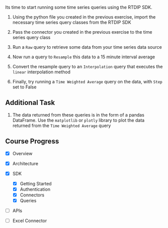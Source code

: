 Its time to start running some time series queries using the RTDIP SDK.

1. Using the python file you created in the previous exercise, import the necessary time series query classes from the RTDIP SDK

1. Pass the connector you created in the previous exercise to the time series query class

1. Run a `Raw` query to retrieve some data from your time series data source

1. Now run a query to `Resample` this data to a 15 minute interval average

1. Convert the resample query to an `Interpolation` query that executes the `linear` interpolation method

1. Finally, try running a `Time Weighted Average` query on the data, with `Step` set to False

## Additional Task

1. The data returned from these queries is in the form of a pandas DataFrame. Use the `matplotlib` or `plotly` library to plot the data returned from the `Time Weighted Average` query

## Course Progress
-   [X] Overview
-   [X] Architecture
-   [X] SDK
    *   [X] Getting Started
    *   [X] Authentication
    *   [X] Connectors
    *   [X] Queries
-   [ ] APIs
-   [ ] Excel Connector

